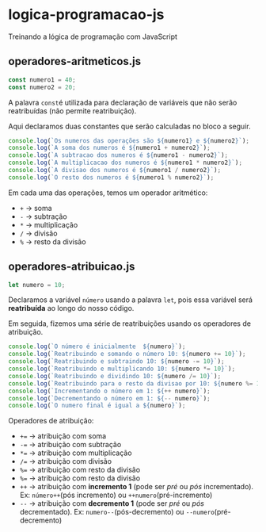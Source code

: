 # logica-programacao-js
Treinando a lógica de programação com JavaScript

## operadores-aritmeticos.js

~~~js
const numero1 = 40;
const numero2 = 20;
~~~

A palavra `const`é utilizada para declaração de variáveis que não serão reatribuídas (não permite reatribuição).

Aqui declaramos duas constantes que serão calculadas no bloco a seguir.

~~~js
console.log(`Os numeros das operações são ${numero1} e ${numero2}`);
console.log(`A soma dos numeros é ${numero1 + numero2}`);
console.log(`A subtracao dos numeros é ${numero1 - numero2}`);
console.log(`A multiplicacao dos numeros é ${numero1 * numero2}`);
console.log(`A divisao dos numeros é ${numero1 / numero2}`);
console.log(`O resto dos numeros é ${numero1 % numero2}`);
~~~

Em cada uma das operações, temos um operador aritmético:
* `+` -> soma
* `-` -> subtração
* `*` -> multiplicação
* `/` -> divisão
* `%` -> resto da divisão



## operadores-atribuicao.js

~~~js
let numero = 10;
~~~

Declaramos a variável `número` usando a palavra `let`, pois essa variável será **reatribuída** ao longo do nosso código.

Em seguida, fizemos uma série de reatribuições usando os operadores de atribuição.

~~~js
console.log(`O número é inicialmente  ${numero}`);
console.log(`Reatribuindo e somando o número 10: ${numero += 10}`);
console.log(`Reatribuindo e subtraindo 10: ${numero -= 10}`);
console.log(`Reatribuindo e multiplicando 10: ${numero *= 10}`);
console.log(`Reatribuindo e dividindo 10: ${numero /= 10}`);
console.log(`Reatribuindo para o resto da divisao por 10: ${numero %= 10}`);
console.log(`Incrementando o número em 1: ${++ numero}`);
console.log(`Decrementando o número em 1: ${-- numero}`);
console.log(`O numero final é igual a ${numero}`);
~~~

Operadores de atribuição:

* `+=` -> atribuição com soma
* `-=` -> atribuição com subtração
* `*=` -> atribuição com multiplicação
* `/=` -> atribuição com divisão
* `%=` -> atribuição com  resto da divisão
* `%=` -> atribuição com  resto da divisão
* `++` -> atribuição com  **incremento 1** (pode ser *pré* ou *pós* incrementado). Ex: `número++`(pós incremento) ou `++numero`(pré-incremento)
* `--` -> atribuição com  **decremento 1** (pode ser *pré* ou *pós* decrementado). Ex: `numero--`(pós-decremento) ou `--numero`(pré-decremento)
 

